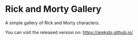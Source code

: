 # Rick and Morty Gallery
A simple gallery of Rick and Morty characters.

You can visit the released version on: https://areksbi.github.io/

